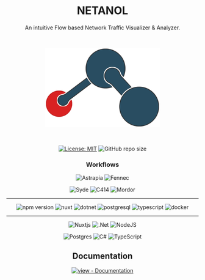 <div align="center">

# NETANOL

An intuitive Flow based Network Traffic Visualizer & Analyzer.

<br/>

![NETANOL_Logo_ReadMe.png](Resources%2FNETANOL_Logo_ReadMe.png)

<br/>

[![License: MIT](https://img.shields.io/badge/License-MIT-537B87.svg)](https://opensource.org/licenses/MIT)
![GitHub repo size](https://img.shields.io/github/repo-size/TELBC/Netanol)

### Workflows

![Astrapia](https://github.com/TELBC/Netanol/actions/workflows/astrapia_ci.yml/badge.svg?label=test&event=push)
![Fennec](https://github.com/TELBC/Netanol/actions/workflows/fennec_ci.yml/badge.svg?label=test&event=push)

![Syde](https://github.com/TELBC/Netanol/actions/workflows/syde_cd.yml/badge.svg?label=test&event=push)
![C414](https://github.com/TELBC/Netanol/actions/workflows/c414_cd.yml/badge.svg?label=test&event=push)
![Mordor](https://github.com/TELBC/Netanol/actions/workflows/mordor_cd.yml/badge.svg?label=test&event=push)

----------

![npm version](https://img.shields.io/npm/v/npm.svg?logo=npm)
![nuxt](https://img.shields.io/badge/nuxt-3.6.5-green)
![dotnet](https://img.shields.io/badge/.NET-7.0.22-5027d5)
![postgresql](https://img.shields.io/badge/postgres-12-396c94)
![typescript](https://img.shields.io/badge/TypeScript-5.2.2-097ecd?logo=typescript&logoColor=white)
![docker](https://img.shields.io/badge/Docker-24.0.6-2468ee?logo=docker)


----------
![Nuxtjs](https://img.shields.io/badge/Nuxt-002E3B?style=for-the-badge&logo=nuxtdotjs&logoColor=#00DC82)
![.Net](https://img.shields.io/badge/.NET-5C2D91?style=for-the-badge&logo=.net&logoColor=white)
![NodeJS](https://img.shields.io/badge/node.js-6DA55F?style=for-the-badge&logo=node.js&logoColor=white)

![Postgres](https://img.shields.io/badge/postgres-%23316192.svg?style=for-the-badge&logo=postgresql&logoColor=white)
![C#](https://img.shields.io/badge/c%23-%23239120.svg?style=for-the-badge&logo=c-sharp&logoColor=white)
![TypeScript](https://img.shields.io/badge/typescript-%23007ACC.svg?style=for-the-badge&logo=typescript&logoColor=white)

## Documentation

[![view - Documentation](https://img.shields.io/badge/view-Documentation-537B87?style=for-the-badge)](https://github.com/TELBC/Netanol/wiki "Go to project documentation")

</div>